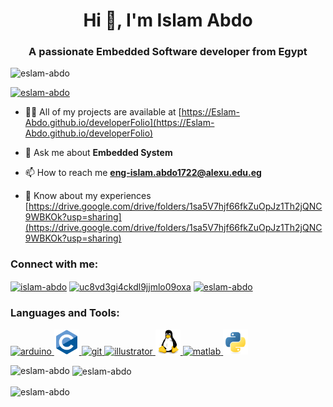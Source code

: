 <h1 align="center">Hi 👋, I'm Islam Abdo</h1>
<h3 align="center">A passionate Embedded Software developer from Egypt</h3>

<p align="left"> <img src="https://komarev.com/ghpvc/?username=eslam-abdo&label=Profile%20views&color=0e75b6&style=flat" alt="eslam-abdo" /> </p>

<p align="left"> <a href="https://github.com/ryo-ma/github-profile-trophy"><img src="https://github-profile-trophy.vercel.app/?username=eslam-abdo" alt="eslam-abdo" /></a> </p>

- 👨‍💻 All of my projects are available at [https://Eslam-Abdo.github.io/developerFolio](https://Eslam-Abdo.github.io/developerFolio)

- 💬 Ask me about **Embedded System**

- 📫 How to reach me **eng-islam.abdo1722@alexu.edu.eg**

- 📄 Know about my experiences [https://drive.google.com/drive/folders/1sa5V7hjf66fkZuOpJz1Th2jQNC9WBKOk?usp=sharing](https://drive.google.com/drive/folders/1sa5V7hjf66fkZuOpJz1Th2jQNC9WBKOk?usp=sharing)

<h3 align="left">Connect with me:</h3>
<p align="left">
<a href="https://linkedin.com/in/islam-abdo" target="blank"><img align="center" src="https://raw.githubusercontent.com/rahuldkjain/github-profile-readme-generator/master/src/images/icons/Social/linked-in-alt.svg" alt="islam-abdo" height="30" width="40" /></a>
<a href="https://www.youtube.com/channel/UC8Vd3gI4ckdl9JJMLO09oXA" target="blank"><img align="center" src="https://raw.githubusercontent.com/rahuldkjain/github-profile-readme-generator/master/src/images/icons/Social/youtube.svg" alt="uc8vd3gi4ckdl9jjmlo09oxa" height="30" width="40" /></a>
<a href="https://www.hackerrank.com/eslam-abdo" target="blank"><img align="center" src="https://raw.githubusercontent.com/rahuldkjain/github-profile-readme-generator/master/src/images/icons/Social/hackerrank.svg" alt="eslam-abdo" height="30" width="40" /></a>
</p>

<h3 align="left">Languages and Tools:</h3>
<p align="left"> <a href="https://www.arduino.cc/" target="_blank" rel="noreferrer"> <img src="https://cdn.worldvectorlogo.com/logos/arduino-1.svg" alt="arduino" width="40" height="40"/> </a> <a href="https://www.cprogramming.com/" target="_blank" rel="noreferrer"> <img src="https://raw.githubusercontent.com/devicons/devicon/master/icons/c/c-original.svg" alt="c" width="40" height="40"/> </a> <a href="https://git-scm.com/" target="_blank" rel="noreferrer"> <img src="https://www.vectorlogo.zone/logos/git-scm/git-scm-icon.svg" alt="git" width="40" height="40"/> </a> <a href="https://www.adobe.com/in/products/illustrator.html" target="_blank" rel="noreferrer"> <img src="https://www.vectorlogo.zone/logos/adobe_illustrator/adobe_illustrator-icon.svg" alt="illustrator" width="40" height="40"/> </a> <a href="https://www.linux.org/" target="_blank" rel="noreferrer"> <img src="https://raw.githubusercontent.com/devicons/devicon/master/icons/linux/linux-original.svg" alt="linux" width="40" height="40"/> </a> <a href="https://www.mathworks.com/" target="_blank" rel="noreferrer"> <img src="https://upload.wikimedia.org/wikipedia/commons/2/21/Matlab_Logo.png" alt="matlab" width="40" height="40"/> </a> <a href="https://www.python.org" target="_blank" rel="noreferrer"> <img src="https://raw.githubusercontent.com/devicons/devicon/master/icons/python/python-original.svg" alt="python" width="40" height="40"/> </a> </p>

<p><img align="left" src="https://github-readme-stats.vercel.app/api/top-langs?username=eslam-abdo&show_icons=true&locale=en&layout=compact" alt="eslam-abdo" /></p>

<p>&nbsp;<img align="center" src="https://github-readme-stats.vercel.app/api?username=eslam-abdo&show_icons=true&locale=en" alt="eslam-abdo" /></p>

<p><img align="center" src="https://github-readme-streak-stats.herokuapp.com/?user=eslam-abdo&" alt="eslam-abdo" /></p>
